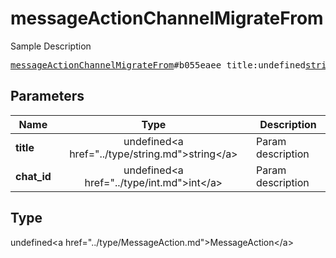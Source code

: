 # messageActionChannelMigrateFrom

Sample Description

<pre>
<a href="../constructor/messageActionChannelMigrateFrom.md">messageActionChannelMigrateFrom</a>#b055eaee title:undefined<a href="../type/string.md">string</a> chat_id:undefined<a href="../type/int.md">int</a> = undefined<a href="../type/MessageAction.md">MessageAction</a>;
</pre>

## Parameters

| Name | Type | Description |
|------|:----:|-------------|
| **title** | undefined&lt;a href=&#34;../type/string.md&#34;&gt;string&lt;/a&gt; | Param description |
| **chat_id** | undefined&lt;a href=&#34;../type/int.md&#34;&gt;int&lt;/a&gt; | Param description |

## Type

undefined&lt;a href=&#34;../type/MessageAction.md&#34;&gt;MessageAction&lt;/a&gt;
